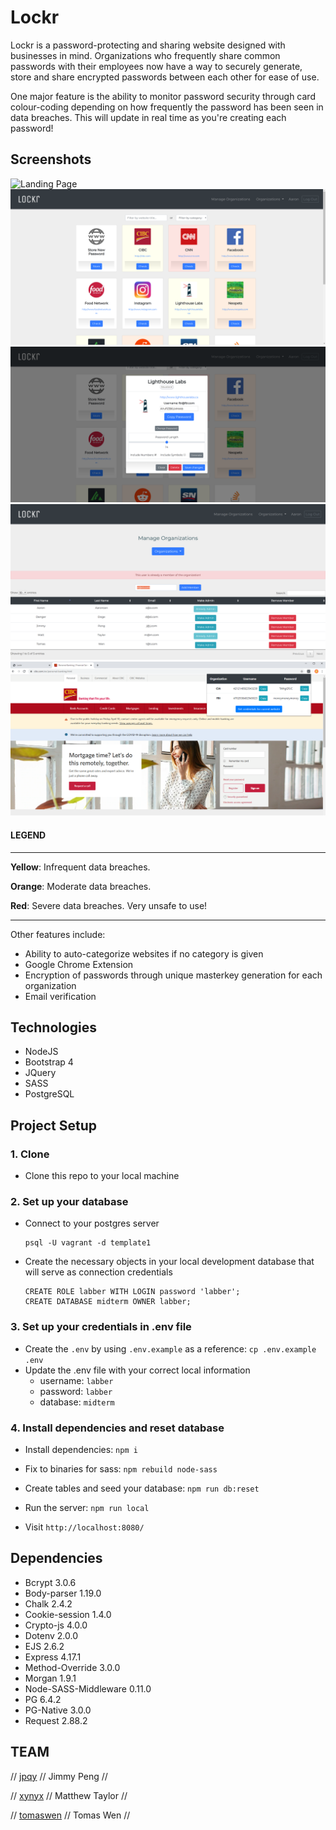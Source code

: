 # Lockr

Lockr is a password-protecting and sharing website designed with businesses in mind. Organizations who frequently share common passwords with their employees now have a way to securely generate, store and share encrypted passwords between each other for ease of use. 

One major feature is the ability to monitor password security through card colour-coding depending on how frequently the password has been seen in data breaches. This will update in real time as you're creating each password!

## Screenshots

![Landing Page](https://github.com/Team-MTJ/Lockr/blob/master/docs/landing.png)
![Passwords](https://github.com/Team-MTJ/Lockr/blob/master/docs/passwords.png)
![Password Card](https://github.com/Team-MTJ/Lockr/blob/master/docs/password-card.png)
![Organization Management](https://github.com/Team-MTJ/Lockr/blob/master/docs/manage.png)
![Chrome Extension](https://github.com/Team-MTJ/Lockr/blob/master/docs/chrome-extension.png)

#### LEGEND
---

**Yellow**: Infrequent data breaches.

**Orange**: Moderate data breaches.

**Red**: Severe data breaches. Very unsafe to use!

---

Other features include:

* Ability to auto-categorize websites if no category is given
* Google Chrome Extension
* Encryption of passwords through unique masterkey generation for each organization
* Email verification




## Technologies

- NodeJS
- Bootstrap 4
- JQuery
- SASS
- PostgreSQL

## Project Setup

### 1. Clone

- Clone this repo to your local machine

### 2. Set up your database

- Connect to your postgres server

  ```shell
  psql -U vagrant -d template1
  ```

- Create the necessary objects in your local development database that will serve as connection credentials

    ```shell
    CREATE ROLE labber WITH LOGIN password 'labber';
    CREATE DATABASE midterm OWNER labber;
    ```

### 3. Set up your credentials in .env file

- Create the `.env` by using `.env.example` as a reference: `cp .env.example .env`
- Update the .env file with your correct local information
  - username: `labber`
  - password: `labber`
  - database: `midterm`

### 4. Install dependencies and reset database

- Install dependencies: `npm i`

- Fix to binaries for sass: `npm rebuild node-sass`

- Create tables and seed your database: `npm run db:reset`

- Run the server: `npm run local`

- Visit `http://localhost:8080/`

## Dependencies

- Bcrypt 3.0.6
- Body-parser 1.19.0
- Chalk 2.4.2
- Cookie-session 1.4.0
- Crypto-js 4.0.0
- Dotenv 2.0.0
- EJS 2.6.2
- Express 4.17.1
- Method-Override 3.0.0
- Morgan 1.9.1
- Node-SASS-Middleware 0.11.0
- PG 6.4.2
- PG-Native 3.0.0
- Request 2.88.2

## TEAM
// [jpqy](https://github.com/jpqy) // Jimmy Peng //

// [xynyx](https://github.com/xynyx) // Matthew Taylor //

// [tomaswen](https://github.com/tomaswen) // Tomas Wen //